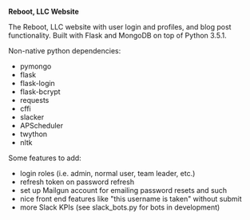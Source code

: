 **Reboot, LLC Website**

The Reboot, LLC website with user login and profiles, and blog post 
functionality. Built with Flask and MongoDB on top of Python 3.5.1. 

Non-native python dependencies:
* pymongo
* flask
* flask-login
* flask-bcrypt
* requests
* cffi
* slacker
* APScheduler
* twython
* nltk

Some features to add: 
* login roles (i.e. admin, normal user, team leader, etc.)
* refresh token on password refresh
* set up Mailgun account for emailing password resets and such
* nice front end features like "this username is taken" without submit
* more Slack KPIs (see slack_bots.py for bots in development)
